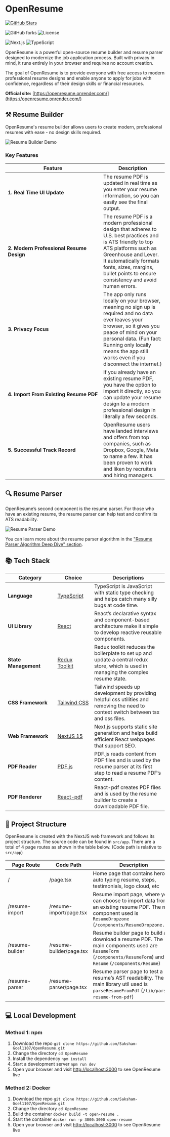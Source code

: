 # OpenResume

[![GitHub Stars](https://img.shields.io/github/stars/Saksham-Goel1107/OpenResume?style=for-the-badge)](https://github.com/Saksham-goel1107/openResume)

![GitHub forks](https://img.shields.io/github/forks/Saksham-Goel1107/OpenResume?style=for-the-badge)
![License](https://img.shields.io/github/license/Saksham-Goel1107/OpenResume?style=for-the-badge)

![Next.js](https://img.shields.io/badge/Next.js-15-black?style=for-the-badge&logo=next.js)
![TypeScript](https://img.shields.io/badge/TypeScript-blue?style=for-the-badge&logo=typescript)

</div>

OpenResume is a powerful open-source resume builder and resume parser designed to modernize the job application process. Built with privacy in mind, it runs entirely in your browser and requires no account creation.

The goal of OpenResume is to provide everyone with free access to modern professional resume designs and enable anyone to apply for jobs with confidence, regardless of their design skills or financial resources.

**Official site:** [https://openresume.onrender.com/](https://openresume.onrender.com/)

<!-- Inspired by the original work of xitanggg - thank you for pioneering this space -->

## ⚒️ Resume Builder

OpenResume's resume builder allows users to create modern, professional resumes with ease - no design skills required.

![Resume Builder Demo](https://i.ibb.co/jzcrrt8/resume-builder-demo-optimize.gif)

### Key Features
| <div style="width:285px">**Feature**</div> | **Description** |
|---|---|
| **1. Real Time UI Update** | The resume PDF is updated in real time as you enter your resume information, so you can easily see the final output. |
| **2. Modern Professional Resume Design** | The resume PDF is a modern professional design that adheres to U.S. best practices and is ATS friendly to top ATS platforms such as Greenhouse and Lever. It automatically formats fonts, sizes, margins, bullet points to ensure consistency and avoid human errors. |
| **3. Privacy Focus** | The app only runs locally on your browser, meaning no sign up is required and no data ever leaves your browser, so it gives you peace of mind on your personal data. (Fun fact: Running only locally means the app still works even if you disconnect the internet.) |
| **4. Import From Existing Resume PDF** | If you already have an existing resume PDF, you have the option to import it directly, so you can update your resume design to a modern professional design in literally a few seconds. |
| **5. Successful Track Record** | OpenResume users have landed interviews and offers from top companies, such as Dropbox, Google, Meta to name a few. It has been proven to work and liken by recruiters and hiring managers. |

## 🔍 Resume Parser

OpenResume’s second component is the resume parser. For those who have an existing resume, the resume parser can help test and confirm its ATS readability.

![Resume Parser Demo](https://i.ibb.co/JvSVwNk/resume-parser-demo-optimize.gif)

You can learn more about the resume parser algorithm in the ["Resume Parser Algorithm Deep Dive" section](https://openresume.onrender.com/resume-parser).

## 📚 Tech Stack

| <div style="width:140px">**Category**</div> | <div style="width:100px">**Choice**</div> | **Descriptions** |
|---|---|---|
| **Language** | [TypeScript](https://github.com/microsoft/TypeScript) | TypeScript is JavaScript with static type checking and helps catch many silly bugs at code time. |
| **UI Library** | [React](https://github.com/facebook/react) | React’s declarative syntax and component-based architecture make it simple to develop reactive reusable components. |
| **State Management** | [Redux Toolkit](https://github.com/reduxjs/redux-toolkit) | Redux toolkit reduces the boilerplate to set up and update a central redux store, which is used in managing the complex resume state. |
| **CSS Framework** | [Tailwind CSS](https://github.com/tailwindlabs/tailwindcss) | Tailwind speeds up development by providing helpful css utilities and removing the need to context switch between tsx and css files. |
| **Web Framework** | [NextJS 15](https://github.com/vercel/next.js) | Next.js supports static site generation and helps build efficient React webpages that support SEO. |
| **PDF Reader** | [PDF.js](https://github.com/mozilla/pdf.js) | PDF.js reads content from PDF files and is used by the resume parser at its first step to read a resume PDF’s content. |
| **PDF Renderer** | [React-pdf](https://github.com/diegomura/react-pdf) | React-pdf creates PDF files and is used by the resume builder to create a downloadable PDF file. |

## 📁 Project Structure

OpenResume is created with the NextJS web framework and follows its project structure. The source code can be found in `src/app`. There are a total of 4 page routes as shown in the table below. (Code path is relative to `src/app`)

| <div style="width:115px">**Page Route**</div> | **Code Path** | **Description** |
|---|---|---|
| / | /page.tsx | Home page that contains hero, auto typing resume, steps, testimonials, logo cloud, etc |
| /resume-import | /resume-import/page.tsx | Resume import page, where you can choose to import data from an existing resume PDF. The main component used is `ResumeDropzone` (`/components/ResumeDropzone.tsx`) |
| /resume-builder | /resume-builder/page.tsx | Resume builder page to build and download a resume PDF. The main components used are `ResumeForm` (`/components/ResumeForm`) and `Resume` (`/components/Resume`) |
| /resume-parser | /resume-parser/page.tsx | Resume parser page to test a resume’s AST readability. The main library util used is `parseResumeFromPdf` (`/lib/parse-resume-from-pdf`) |

## 💻 Local Development

### Method 1: npm

1. Download the repo `git clone https://github.com/Saksham-Goel1107/OpenResume.git`
2. Change the directory `cd OpenResume`
3. Install the dependency `npm install`
4. Start a development server `npm run dev`
5. Open your browser and visit [http://localhost:3000](http://localhost:3000) to see OpenResume live

### Method 2: Docker

1. Download the repo `git clone https://github.com/Saksham-Goel1107/OpenResume.git`
2. Change the directory `cd OpenResume`
3. Build the container `docker build -t open-resume .`
4. Start the container `docker run -p 3000:3000 open-resume`
5. Open your browser and visit [http://localhost:3000](http://localhost:3000) to see OpenResume live
